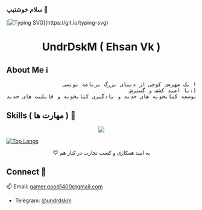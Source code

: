 ### سلام خوشتیپ 👋
[![Typing SVG](https://readme-typing-svg.demolab.com?font=Bitter&weight=500&size=25&duration=4999&pause=1000&color=F0E7FF&center=true&multiline=true&random=true&width=435&lines=Lets+Create+Somthing+Intresting+.+.+.)](https://git.io/typing-svg)
<h1 align="center">UndrDskM ( Ehsan Vk )</h1>



## About Me ℹ
<pre style="text-align: right;">
یک مهره‌ی کوچی‌ از دنیای بزرگ برنامه نویسی !
با امید کشف و گسترش:)
توسعه کتابخونه های جدید و یادگیری کتابخونه و قابلیت های جدید
</pre>




## Skills ( مهارت ها  ) 🧮
<p align="center">
  <a href="https://skillicons.dev">
    <img src="https://skillicons.dev/icons?i=html,css,python,cs,git,github,bootstrap, blender" />
  </a>
</p>

[![Top Langs](https://github-readme-stats.vercel.app/api/top-langs/?username=undrdsk0m&layout=donut)](https://github.com/anuraghazra/github-readme-stats)
<br>

<div>
 
<div align="right" style="direction:rtl; text-align:center;">
 به امید همکاری و کسب تجارب در کنار هم ♡
</div>


## Connect 📲
📫 Email: [gamer.good1400@gmail.com](mailto:gamer.good1400@gmail.com)
- Telegram: [@undrdskm](https://t.me/undrdskm)

</div>

